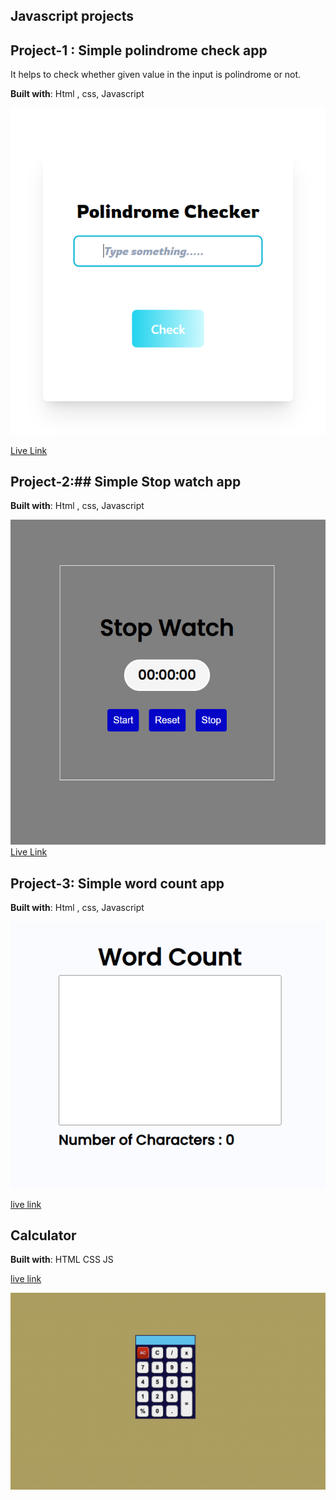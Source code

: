 ## Javascript projects

## Project-1 : Simple polindrome check app
   It helps to check whether given value in the input is polindrome or not.

   **Built with**: Html , css, Javascript

  ![](./Polindrome%20Checker%20Game/Polindrome.PNG)

  [Live Link](https://jocular-dolphin-7d12f5.netlify.app/)

  ## Project-2:## Simple Stop watch app

   **Built with**: Html , css, Javascript

  ![](./Stop-Watch/Stopwatch.PNG)
[Live Link](https://relaxed-praline-07658d.netlify.app/)

## Project-3: Simple word count app

   **Built with**: Html , css, Javascript

  ![](./wordcountApp/wordcount.PNG)



[live link](https://stirring-kheer-09d4dd.netlify.app/)

##  Calculator 
**Built with**: 
HTML CSS JS

[live link](https://stunning-salamander-cec358.netlify.app/)

![output](./Calculator/Image/Calculator.png)